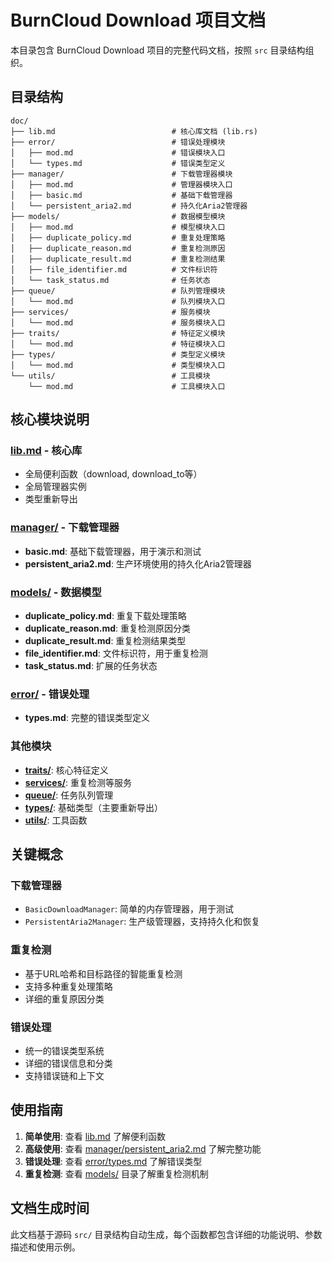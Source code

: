 # BurnCloud Download 项目文档

本目录包含 BurnCloud Download 项目的完整代码文档，按照 `src` 目录结构组织。

## 目录结构

```
doc/
├── lib.md                          # 核心库文档 (lib.rs)
├── error/                          # 错误处理模块
│   ├── mod.md                      # 错误模块入口
│   └── types.md                    # 错误类型定义
├── manager/                        # 下载管理器模块
│   ├── mod.md                      # 管理器模块入口
│   ├── basic.md                    # 基础下载管理器
│   └── persistent_aria2.md         # 持久化Aria2管理器
├── models/                         # 数据模型模块
│   ├── mod.md                      # 模型模块入口
│   ├── duplicate_policy.md         # 重复处理策略
│   ├── duplicate_reason.md         # 重复检测原因
│   ├── duplicate_result.md         # 重复检测结果
│   ├── file_identifier.md          # 文件标识符
│   └── task_status.md              # 任务状态
├── queue/                          # 队列管理模块
│   └── mod.md                      # 队列模块入口
├── services/                       # 服务模块
│   └── mod.md                      # 服务模块入口
├── traits/                         # 特征定义模块
│   └── mod.md                      # 特征模块入口
├── types/                          # 类型定义模块
│   └── mod.md                      # 类型模块入口
└── utils/                          # 工具模块
    └── mod.md                      # 工具模块入口
```

## 核心模块说明

### [lib.md](lib.md) - 核心库
- 全局便利函数（download, download_to等）
- 全局管理器实例
- 类型重新导出

### [manager/](manager/) - 下载管理器
- **basic.md**: 基础下载管理器，用于演示和测试
- **persistent_aria2.md**: 生产环境使用的持久化Aria2管理器

### [models/](models/) - 数据模型
- **duplicate_policy.md**: 重复下载处理策略
- **duplicate_reason.md**: 重复检测原因分类
- **duplicate_result.md**: 重复检测结果类型
- **file_identifier.md**: 文件标识符，用于重复检测
- **task_status.md**: 扩展的任务状态

### [error/](error/) - 错误处理
- **types.md**: 完整的错误类型定义

### 其他模块
- **[traits/](traits/)**: 核心特征定义
- **[services/](services/)**: 重复检测等服务
- **[queue/](queue/)**: 任务队列管理
- **[types/](types/)**: 基础类型（主要重新导出）
- **[utils/](utils/)**: 工具函数

## 关键概念

### 下载管理器
- `BasicDownloadManager`: 简单的内存管理器，用于测试
- `PersistentAria2Manager`: 生产级管理器，支持持久化和恢复

### 重复检测
- 基于URL哈希和目标路径的智能重复检测
- 支持多种重复处理策略
- 详细的重复原因分类

### 错误处理
- 统一的错误类型系统
- 详细的错误信息和分类
- 支持错误链和上下文

## 使用指南

1. **简单使用**: 查看 [lib.md](lib.md) 了解便利函数
2. **高级使用**: 查看 [manager/persistent_aria2.md](manager/persistent_aria2.md) 了解完整功能
3. **错误处理**: 查看 [error/types.md](error/types.md) 了解错误类型
4. **重复检测**: 查看 [models/](models/) 目录了解重复检测机制

## 文档生成时间

此文档基于源码 `src/` 目录结构自动生成，每个函数都包含详细的功能说明、参数描述和使用示例。